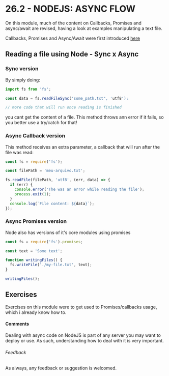 # 26.2 - NODEJS: ASYNC FLOW

On this module, much of the content on Callbacks, Promises and async/await are revised, having a look at examples manipulating a text file.

Callbacks, Promises and Async/Await were first introduced [here](../../09_ASYNCHRONOUS_JAVASCRIPT)

## Reading a file using Node - Sync x Async

### Sync version

By simply doing:

```javascript
import fs from 'fs';

const data = fs.readFileSync('some_path.txt", 'utf8');

// more code that will run once reading is finished
```

you cant get the content of a file. This method throws ann error if it fails, so you better use a try/catch for that!

### Async Callback version

This method receives an extra parameter, a callback that will run after the file was read:

```javascript
const fs = require('fs');

const filePath = 'meu-arquivo.txt';

fs.readFile(filePath, 'utf8', (err, data) => {
  if (err) {
    console.error('The was an error while reading the file');
    process.exit(1);
  }
  console.log(`File content: ${data}`);
});
```

### Async Promises version

Node also has versions of it's core modules using promises

```javascript
const fs = require('fs').promises;

const text = 'Some text';

function writingFiles() {
  fs.writeFile('./my-file.txt', text);
}

writingFiles();
```

## Exercises

Exercises on this module were to get used to Promises/callbacks usage, which i already know how to.

#### Comments

Dealing with async code on NodeJS is part of any server you may want to deploy or use. As such, understanding how to deal with it is very important.

###### Feedback

As always, any feedback or suggestion is welcomed.

